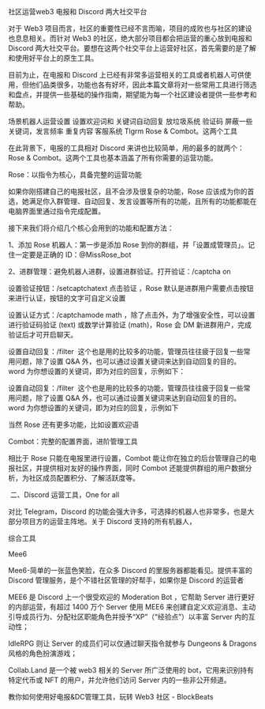 社区运营web3    电报和 Discord 两大社交平台





对于 Web3 项目而言，社区的重要性已经不言而喻，项目的成败也与社区的建设也息息相关。而针对 Web3 的社区，绝大部分项目都会把运营的重心放到电报和 Discord 两大社交平台。要想在这两个社交平台上运营好社区，首先需要的是了解和使用好平台上的原生工具。

目前为止，在电报和 Discord 上已经有非常多运营相关的工具或者机器人可供使用，但他们品类很多，功能也各有好坏，因此本篇文章将对一些常用工具进行筛选和盘点，并提供一些基础的操作指南，期望能为每一个社区建设者提供一些参考和帮助。

场景机器人运营设置
设置欢迎词和
关键词自动回复
放垃圾系统  验证码 屏蔽一些关键词，发言频率 重复内容
客服系统
Tlgrm
Rose & Combot。这两个工具



在此背景下，电报的工具相对 Discord 来讲也比较简单，用的最多的就两个：Rose & Combot。这两个工具也基本涵盖了所有你需要的运营功能。

Rose：以指令为核心，具备完整的运营功能

如果你刚搭建自己的电报社区，且不会涉及很复杂的功能，Rose 应该成为你的首选，她满足你入群管理、自动回复、发言设置等所有的功能，且所有的功能都能在电脑界面里通过指令完成配置。

接下来我们将介绍几个核心会用到的功能和配置方法：

1、添加 Rose 机器人：第一步是添加 Rose 到你的群组，并「设置成管理员」。记住一定要是正确的 ID：@MissRose_bot


2、进群管理：避免机器人进群，设置进群验证。打开验证：/captcha on

设置验证按钮：/setcaptchatext 点击验证 ，Rose 默认是进群用户需要点击按钮来进行认证，按钮的文字可自定义设置

设置认证方式：/captchamode math ，除了点击外，为了增强安全性，可以设置进行验证码验证 (text) 或数学计算验证 (math)，Rose 会 DM 新进群用户，完成验证后才可开启聊天。


设置自动回复：/filter <word> <reply> 这个也是用的比较多的功能，管理员往往疲于回复一些常用问题，除了设置 Q&A 外，也可以通过设置关键词来达到自动回复的目的。word 为你想设置的关键词，<reply>即为对应的回复，示例如下：

设置自动回复：/filter <word> <reply> 这个也是用的比较多的功能，管理员往往疲于回复一些常用问题，除了设置 Q&A 外，也可以通过设置关键词来达到自动回复的目的。word 为你想设置的关键词，<reply>即为对应的回复，示例如下


当然 Rose 还有更多功能，比如设置欢迎语



Combot：完整的配置界面，进阶管理工具

相比于 Rose 只能在电报里进行设置，Combot 能让你在独立的后台管理自己的电报社区，并提供相对友好的操作界面，同时 Combot 还能提供群组的用户数据分析，为社区成员配置积分、了解活跃度等。




 二、Discord 运营工具，One for all

对比 Telegram，Discord 的功能会强大许多，可选择的机器人也非常多，也是大部分项目方的运营主阵地。关于 Discord 支持的所有机器人，


综合工具

Mee6

Mee6-简单的一张蓝色笑脸，在众多 Discord 的里服务器都能看见。提供丰富的 Discord 管理服务，是个不错社区管理的好帮手，如果你是 Discord 的运营者



MEE6 是 Discord 上一个很受欢迎的 Moderation Bot ，它帮助 Server 进行更好的内部运营，有超过 1400 万个 Server 使用 MEE6 来创建自定义欢迎消息、主动引导成员行为、分配社区职能角色并授予“XP”（“经验点”）以丰富 Server 内的互动性；


IdleRPG 则让 Server 的成员们可以仅通过聊天指令就参与 Dungeons & Dragons 风格的角色扮演游戏；


Collab.Land 是一个被 web3 相关的 Server 所广泛使用的 bot，它用来识别持有特定代币或 NFT 的用户，并允许他们访问 Server 内的一些非公开频道。 





教你如何使用好电报&DC管理工具，玩转 Web3 社区 - BlockBeats
